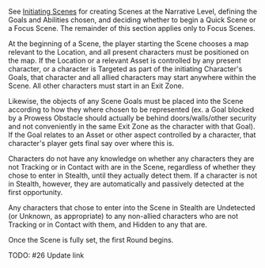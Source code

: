 See [Initiating Scenes](https://github.com/LittleKingsguard/Eternity-Core/blob/8487a87b348ba463a9237bb567457a3392376ce9/ResolutionEngine/SceneEngine/InitiatingScenes.md) for creating Scenes at the Narrative Level, defining the Goals and Abilities chosen, and deciding whether to begin a Quick Scene or a Focus Scene. The remainder of this section applies only to Focus Scenes.

At the beginning of a Scene, the player starting the Scene chooses a map relevant to the Location, and all present characters must be positioned on the map. If the Location or a relevant Asset is controlled by any present character, or a character is Targeted as part of the initiating Character's Goals, that character and all allied characters may start anywhere within the Scene. All other characters must start in an Exit Zone.

Likewise, the objects of any Scene Goals must be placed into the Scene according to how they where chosen to be represented (ex. a Goal blocked by a Prowess Obstacle should actually be behind doors/walls/other security and not conveniently in the same Exit Zone as the character with that Goal). If the Goal relates to an Asset or other aspect controlled by a character, that character's player gets final say over where this is.

Characters do not have any knowledge on whether any characters they are not Tracking or in Contact with are in the Scene, regardless of whether they chose to enter in Stealth, until they actually detect them. If a character is not in Stealth, however, they are automatically and passively detected at the first opportunity.

Any characters that chose to enter into the Scene in Stealth are Undetected (or Unknown, as appropriate) to any non-allied characters who are not Tracking or in Contact with them, and Hidden to any that are.

Once the Scene is fully set, the first Round begins.

TODO: #26 Update link